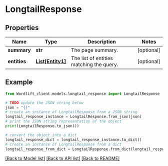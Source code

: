 # LongtailResponse


## Properties

Name | Type | Description | Notes
------------ | ------------- | ------------- | -------------
**summary** | **str** | The page summary. | [optional] 
**entities** | [**List[Entity1]**](Entity1.md) | The list of entities matching the query. | [optional] 

## Example

```python
from Wordlift_client.models.longtail_response import LongtailResponse

# TODO update the JSON string below
json = "{}"
# create an instance of LongtailResponse from a JSON string
longtail_response_instance = LongtailResponse.from_json(json)
# print the JSON string representation of the object
print(LongtailResponse.to_json())

# convert the object into a dict
longtail_response_dict = longtail_response_instance.to_dict()
# create an instance of LongtailResponse from a dict
longtail_response_from_dict = LongtailResponse.from_dict(longtail_response_dict)
```
[[Back to Model list]](../README.md#documentation-for-models) [[Back to API list]](../README.md#documentation-for-api-endpoints) [[Back to README]](../README.md)


